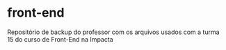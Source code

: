 # front-end
Repositório de backup do professor com os arquivos usados com a turma 15 do curso de Front-End na Impacta
